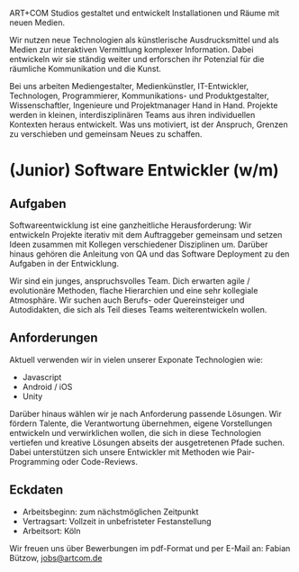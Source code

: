 ART+COM Studios gestaltet und entwickelt Installationen und Räume mit neuen Medien.

Wir nutzen neue Technologien als künstlerische Ausdrucksmittel und als Medien zur interaktiven Vermittlung komplexer Information. Dabei entwickeln wir sie ständig weiter und erforschen ihr Potenzial für die räumliche Kommunikation und die Kunst.

Bei uns arbeiten Mediengestalter, Medienkünstler, IT-Entwickler, Technologen, Programmierer, Kommunikations- und Produktgestalter, Wissenschaftler, Ingenieure und Projektmanager Hand in Hand. Projekte werden in kleinen, interdisziplinären Teams aus ihren individuellen Kontexten heraus entwickelt. Was uns motiviert, ist der Anspruch, Grenzen zu verschieben und gemeinsam Neues zu schaffen.

# (Junior) Software Entwickler (w/m)

## Aufgaben

Softwareentwicklung ist eine ganzheitliche Herausforderung: Wir entwickeln Projekte iterativ mit dem Auftraggeber gemeinsam und setzen Ideen zusammen mit Kollegen verschiedener Disziplinen um. Darüber hinaus gehören die Anleitung von QA und das Software Deployment zu den Aufgaben in der Entwicklung.

Wir sind ein junges, anspruchsvolles Team. Dich erwarten agile / evolutionäre Methoden, flache Hierarchien und eine sehr kollegiale Atmosphäre. Wir suchen auch Berufs- oder Quereinsteiger und Autodidakten, die sich als Teil dieses Teams weiterentwickeln wollen.

## Anforderungen

Aktuell verwenden wir in vielen unserer Exponate Technologien wie:

* Javascript
* Android / iOS
* Unity

Darüber hinaus wählen wir je nach Anforderung passende Lösungen. Wir fördern Talente, die Verantwortung übernehmen, eigene Vorstellungen entwickeln und verwirklichen wollen, die sich in diese Technologien vertiefen und kreative Lösungen abseits der ausgetretenen Pfade suchen. Dabei unterstützen sich unsere Entwickler mit Methoden wie Pair-Programming oder Code-Reviews.

## Eckdaten

* Arbeitsbeginn: zum nächstmöglichen Zeitpunkt
* Vertragsart: Vollzeit in unbefristeter Festanstellung
* Arbeitsort: Köln

Wir freuen uns über Bewerbungen im pdf-Format und per E-Mail an: Fabian Bützow, <jobs@artcom.de>

